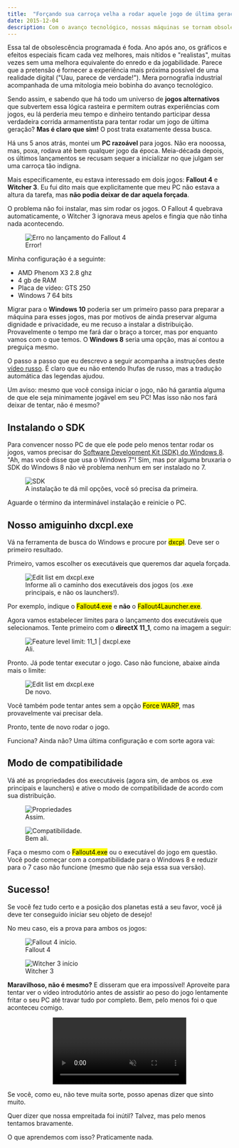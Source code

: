 ```yaml
---
title:  "Forçando sua carroça velha a rodar aquele jogo de última geração"
date: 2015-12-04
description: Com o avanço tecnológico, nossas máquinas se tornam obsoletas cada vez mais rápido. Nem sempre dá pra acompanhar essa corrida, mas sempre dá pra tentar uma gambiarra.
---
```


Essa tal de obsolescência programada é foda. Ano após ano, os gráficos e efeitos especiais ficam cada vez melhores, mais nítidos e "realistas", muitas vezes sem uma melhora equivalente do enredo e da jogabilidade. Parece que a pretensão é fornecer a experiência mais próxima possível de uma realidade digital ("Uau, parece de verdade!"). Mera pornografia industrial acompanhada de uma mitologia meio bobinha do avanço tecnológico.

Sendo assim, e sabendo que há todo um universo de __jogos alternativos__ que subvertem essa lógica rasteira e permitem outras experiências com jogos, eu lá perderia meu tempo e dinheiro tentando participar dessa verdadeira corrida armamentista para tentar rodar um jogo de última geração? __Mas é claro que sim!__ O post trata exatamente dessa busca.

Há uns 5 anos atrás, montei um __PC razoável__ para jogos. Não era nooossa, mas, poxa, rodava até bem qualquer jogo da época. Meia-década depois, os últimos lançamentos se recusam sequer a inicializar no que julgam ser uma carroça tão indigna. 

Mais especificamente, eu estava interessado em dois jogos: __Fallout 4__ e __Witcher 3__. Eu fui dito mais que explicitamente que meu PC não estava a altura da tarefa, mas __não podia deixar de dar aquela forçada__.

O problema não foi instalar, mas sim rodar os jogos. O Fallout 4 quebrava automaticamente, o Witcher 3 ignorava meus apelos e fingia que não tinha nada acontecendo.

<figure class="mv4 tc">
    <img src="{{ site.url }}/images/postagens/carroca/error.jpg" class="mw6" alt="Erro no lançamento do Fallout 4" />
    <figcaption>Error!</figcaption>
</figure>

Minha configuração é a seguinte:

* AMD Phenom X3 2.8 ghz
* 4 gb de RAM
* Placa de vídeo: GTS 250
* Windows 7 64 bits

Migrar para o __Windows 10__ poderia ser um primeiro passo para preparar a máquina para esses jogos, mas por motivos de ainda preservar alguma dignidade e privacidade, eu me recuso a instalar a distribuição. Provavelmente o tempo me fará dar o braço a torcer, mas por enquanto vamos com o que temos. O __Windows 8__ seria uma opção, mas aí contou a preguiça mesmo.

O passo a passo que eu descrevo a seguir acompanha a instruções deste [vídeo russo](https://www.youtube.com/watch?v=efaqAwNS5lU). É claro que eu não entendo lhufas de russo, mas a tradução automática das legendas ajudou.

<div class="pa3 tl ba br3 db b--light-silver bg-light-yellow">
<center>
<i class="fa fa-exclamation-triangle fa-lg"></i> 
</center>

<p>Um aviso: mesmo que você consiga iniciar o jogo, não há garantia alguma de que ele seja minimamente jogável em seu PC! Mas isso não nos fará deixar de tentar, não é mesmo?</p>
</div>

## Instalando o SDK

Para convencer nosso PC de que ele pode pelo menos tentar rodar os jogos, vamos precisar do [Software Development Kit (SDK) do Windows 8](https://msdn.microsoft.com/pt-br/windows/desktop/hh852363.aspx). "Ah, mas você disse que usa o Windows 7"! Sim, mas por alguma bruxaria o SDK do Windows 8 não vê problema nenhum em ser instalado no 7.

<figure class="mv4 tc">
    <img src="{{ site.url }}/images/postagens/carroca/sdk.jpg" class="mw6" alt="SDK" />
    <figcaption>A instalação te dá mil opções, você só precisa da primeira.</figcaption>
</figure>

Aguarde o término da interminável instalação e reinicie o PC.

## Nosso amiguinho dxcpl.exe 

Vá na ferramenta de busca do Windows e procure por <mark>dxcpl</mark>. Deve ser o primeiro resultado. 

Primeiro, vamos escolher os executáveis que queremos dar aquela forçada.

<figure class="mv4 tc">
    <img src="{{ site.url }}/images/postagens/carroca/list.jpg" class="mw6" alt="Edit list em dxcpl.exe" />
    <figcaption>Informe ali o caminho dos executáveis dos jogos (os .exe principais, e não os launchers!).</figcaption>
</figure>

Por exemplo, indique o <mark>Fallout4.exe</mark> e __não__ o <mark>Fallout4Launcher.exe</mark>. 

Agora vamos estabelecer limites para o lançamento dos executáveis que selecionamos. Tente primeiro com o __directX 11_1__, como na imagem a seguir: 

<figure class="mv4 tc">
    <img src="{{ site.url }}/images/postagens/carroca/11-1.jpg" class="mw6" alt="Feature level limit: 11_1 | dxcpl.exe" />
    <figcaption>Ali.</figcaption>
</figure>

Pronto. Já pode tentar executar o jogo. Caso não funcione, abaixe ainda mais o limite:

<figure class="mv4 tc">
    <img src="{{ site.url }}/images/postagens/carroca/11-0.jpg" class="mw6" alt="Edit list em dxcpl.exe" />
    <figcaption>De novo.</figcaption>
</figure>

Você também pode tentar antes sem a opção <mark>Force WARP</mark>, mas provavelmente vai precisar dela.

Pronto, tente de novo rodar o jogo.

Funciona? Ainda não? Uma última configuração e com sorte agora vai:

## Modo de compatibilidade

Vá até as propriedades dos executáveis (agora sim, de ambos os .exe principais e launchers) e ative o modo de compatibilidade de acordo com sua distribuição. 

<figure class="mv4 tc">
    <img src="{{ site.url }}/images/postagens/carroca/propriedades.jpg" class="mw6" alt="Propriedades" />
    <figcaption>Assim.</figcaption>
</figure>

<figure class="mv4 tc">
    <img src="{{ site.url }}/images/postagens/carroca/compatibilidade.jpg" class="mw6" alt="Compatibilidade." />
    <figcaption>Bem ali.</figcaption>
</figure>

Faça o mesmo com o <mark>Fallout4.exe</mark> ou o executável do jogo em questão. Você pode começar com a compatibilidade para o Windows 8 e reduzir para o 7 caso não funcione (mesmo que não seja essa sua versão).

## Sucesso!

Se você fez tudo certo e a posição dos planetas está a seu favor, você já deve ter conseguido iniciar seu objeto de desejo!

No meu caso, eis a prova para ambos os jogos:

<figure class="mv4 tc">
    <img src="{{ site.url }}/images/postagens/carroca/fallout4.jpg" class="mw6" alt="Fallout 4 início." />
    <figcaption>Fallout 4</figcaption>
</figure>

<figure class="mv4 tc">
    <img src="{{ site.url }}/images/postagens/carroca/witcher3.jpg" class="mw6" alt="Witcher 3 início" />
    <figcaption>Witcher 3</figcaption>
</figure>

__Maravilhoso, não é mesmo?__ E disseram que era impossível! Aproveite para tentar ver o vídeo introdutório antes de assistir ao peso do jogo lentamente fritar o seu PC até travar tudo por completo. Bem, pelo menos foi o que aconteceu comigo.

<center>
<video autoplay="" loop="" muted="" class="mv4">
<source src="https://i.imgur.com/QMMtsAt.mp4" type="video/mp4" alt=" It's working! Só que não.">
</video>
</center>



Se você, como eu, não teve muita sorte, posso apenas dizer que sinto muito. 

Quer dizer que nossa empreitada foi inútil? Talvez, mas pelo menos tentamos bravamente. 

O que aprendemos com isso? Praticamente nada.
